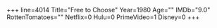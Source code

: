 +++
line=4014
Title="Free to Choose"
Year=1980
Age=""
IMDb="9.0"
RottenTomatoes=""
Netflix=0
Hulu=0
PrimeVideo=1
Disney=0
+++

